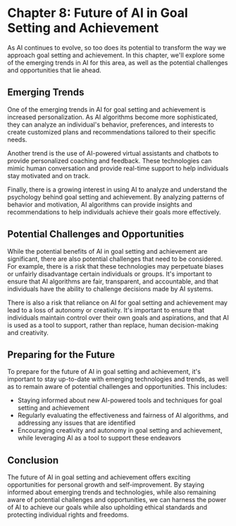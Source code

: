 Chapter 8: Future of AI in Goal Setting and Achievement
=======================================================

As AI continues to evolve, so too does its potential to transform the way we approach goal setting and achievement. In this chapter, we'll explore some of the emerging trends in AI for this area, as well as the potential challenges and opportunities that lie ahead.

Emerging Trends
---------------

One of the emerging trends in AI for goal setting and achievement is increased personalization. As AI algorithms become more sophisticated, they can analyze an individual's behavior, preferences, and interests to create customized plans and recommendations tailored to their specific needs.

Another trend is the use of AI-powered virtual assistants and chatbots to provide personalized coaching and feedback. These technologies can mimic human conversation and provide real-time support to help individuals stay motivated and on track.

Finally, there is a growing interest in using AI to analyze and understand the psychology behind goal setting and achievement. By analyzing patterns of behavior and motivation, AI algorithms can provide insights and recommendations to help individuals achieve their goals more effectively.

Potential Challenges and Opportunities
--------------------------------------

While the potential benefits of AI in goal setting and achievement are significant, there are also potential challenges that need to be considered. For example, there is a risk that these technologies may perpetuate biases or unfairly disadvantage certain individuals or groups. It's important to ensure that AI algorithms are fair, transparent, and accountable, and that individuals have the ability to challenge decisions made by AI systems.

There is also a risk that reliance on AI for goal setting and achievement may lead to a loss of autonomy or creativity. It's important to ensure that individuals maintain control over their own goals and aspirations, and that AI is used as a tool to support, rather than replace, human decision-making and creativity.

Preparing for the Future
------------------------

To prepare for the future of AI in goal setting and achievement, it's important to stay up-to-date with emerging technologies and trends, as well as to remain aware of potential challenges and opportunities. This includes:

* Staying informed about new AI-powered tools and techniques for goal setting and achievement
* Regularly evaluating the effectiveness and fairness of AI algorithms, and addressing any issues that are identified
* Encouraging creativity and autonomy in goal setting and achievement, while leveraging AI as a tool to support these endeavors

Conclusion
----------

The future of AI in goal setting and achievement offers exciting opportunities for personal growth and self-improvement. By staying informed about emerging trends and technologies, while also remaining aware of potential challenges and opportunities, we can harness the power of AI to achieve our goals while also upholding ethical standards and protecting individual rights and freedoms.

